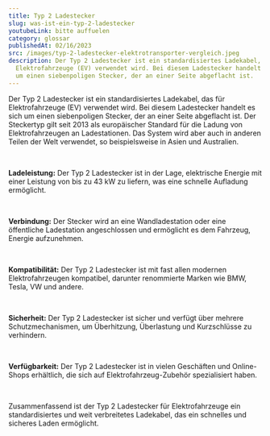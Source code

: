 ```yaml
---
title: Typ 2 Ladestecker
slug: was-ist-ein-typ-2-ladestecker
youtubeLink: bitte auffuelen
category: glossar
publishedAt: 02/16/2023
src: /images/typ-2-ladestecker-elektrotransporter-vergleich.jpeg
description: Der Typ 2 Ladestecker ist ein standardisiertes Ladekabel, das für
  Elektrofahrzeuge (EV) verwendet wird. Bei diesem Ladestecker handelt es sich
  um einen siebenpoligen Stecker, der an einer Seite abgeflacht ist.
---
```

Der Typ 2 Ladestecker ist ein standardisiertes Ladekabel, das für Elektrofahrzeuge (EV) verwendet wird. Bei diesem Ladestecker handelt es sich um einen siebenpoligen Stecker, der an einer Seite abgeflacht ist. Der Steckertyp gilt seit 2013 als europäischer Standard für die Ladung von Elektrofahrzeugen an Ladestationen. Das System wird aber auch in anderen Teilen der Welt verwendet, so beispielsweise in Asien und Australien.

<br />

**Ladeleistung:** Der Typ 2 Ladestecker ist in der Lage, elektrische Energie mit einer Leistung von bis zu 43 kW zu liefern, was eine schnelle Aufladung ermöglicht.

<br />

**Verbindung:** Der Stecker wird an eine Wandladestation oder eine öffentliche Ladestation angeschlossen und ermöglicht es dem Fahrzeug, Energie aufzunehmen.

<br />

**Kompatibilität:** Der Typ 2 Ladestecker ist mit fast allen modernen Elektrofahrzeugen kompatibel, darunter renommierte Marken wie BMW, Tesla, VW und andere. 

<br />

**Sicherheit:** Der Typ 2 Ladestecker ist sicher und verfügt über mehrere Schutzmechanismen, um Überhitzung, Überlastung und Kurzschlüsse zu verhindern.

<br />

**Verfügbarkeit:** Der Typ 2 Ladestecker ist in vielen Geschäften und Online-Shops erhältlich, die sich auf Elektrofahrzeug-Zubehör spezialisiert haben.

<br />

Zusammenfassend ist der Typ 2 Ladestecker für Elektrofahrzeuge ein standardisiertes und weit verbreitetes Ladekabel, das ein schnelles und sicheres Laden ermöglicht.